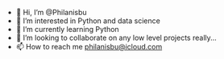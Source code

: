 - 👋 Hi, I’m @Philanisbu
- 👀 I’m interested in Python and data science
- 🌱 I’m currently learning Python
- 💞️ I’m looking to collaborate on any low level projects really...
- 📫 How to reach me philanisbu@icloud.com

<!---
Philanisbu/Philanisbu is a ✨ special ✨ repository because its `README.md` (this file) appears on your GitHub profile.
You can click the Preview link to take a look at your changes.
--->
